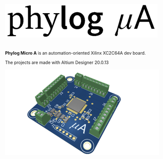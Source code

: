 <img src="https://github.com/ermannomillo/MicroA_Xilinx/blob/main/images/microAlogo.gif" width="500">

#

**Phylog Micro A** is an automation-oriented Xilinx XC2C64A dev board. 

The projects are made with Altium Designer 20.0.13

![alt text](https://github.com/ermannomillo/MicroA_Xilinx/blob/main/images/microA_trasparent.png?raw=true)

